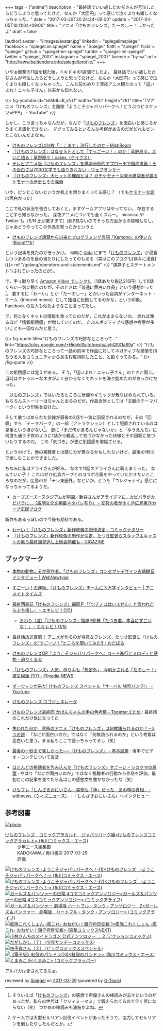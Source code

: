 +++
tags = ["anime"]
description = "最終話でいい歳したおぢさんが号泣したらどうしようと思ってたけど，なんか「大団円」って感じで泣くよりも嬉しくなっちゃった。"
date = "2017-03-29T20:24:24+09:00"
update = "2017-04-05T10:11:04+09:00"
title = "アニメ「けものフレンズ」たーのしー！ ...かったよ"
draft = false

[author]
  avatar = "/images/avatar.jpg"
  linkedin = "spiegelimspiegel"
  facebook = "spiegel.im.spiegel"
  name = "Spiegel"
  flattr = "spiegel"
  flickr = "spiegel"
  github = "spiegel-im-spiegel"
  tumblr = "spiegel-im-spiegel"
  twitter = "spiegel_2007"
  instagram = "spiegel_2007"
  license = "by-sa"
  url = "http://www.baldanders.info/spiegel/profile/"
+++

いやぁ衝撃の11話を観た後，ドキドキの1週間でしたよ。
最終話でいい歳したおぢさんが号泣したらどうしようと思ってたけど，なんか「大団円」って感じで泣くよりも嬉しくなっちゃった。
こんな前のめりで深夜アニメ観たのって「這いよれ！ニャル子さん」以来かも知れない。

{{< fig-youtube id="xkMdLcB_vNU" width="500" height="281" title="TVアニメ『けものフレンズ』主題歌「ようこそジャパリパークへ / どうぶつビスケッツ×PPP」 - YouTube" >}}

しかし，こう言っちゃなんだが，なんで「[けものフレンズ]」を面白いと感じるかうまく言語化できない。
ググってみるといろんな考察があるのだがどれもピンとこないんだよなぁ。

- [けものフレンズは何故「ここまで」流行したのか - MistiRoom](http://mistclast.hatenablog.com/entry/2017/02/07/224044)
- [『けものフレンズ』はなぜＳＦとして「すっごーい！」のか｜草野原々、大いに語る｜草野原々｜cakes（ケイクス）](https://cakes.mu/posts/15376)
- [テレビアニメ版『けものフレンズ』を構造分析的アプローチで徹底考察！その面白さは7000文字でも語りきれない – ウェブランサー](http://weblan3.com/blog/2017/03/20/31/)
- [『けものフレンズ』大ヒットの理由とは？ ガチケモナーな東大研究者が語るケモナーの歴史とその深淵](http://news.denfaminicogamer.jp/kikakuthetower/kemono_friends)

いや，ピンとこないというか机上を滑りまくってる感じ？ （でも[ケモナーな話](http://news.denfaminicogamer.jp/kikakuthetower/kemono_friends "『けものフレンズ』大ヒットの理由とは？ ガチケモナーな東大研究者が語るケモナーの歴史とその深淵")は面白かった）

ここで私の状況を告白しておくと，まずゲームアプリはやってない。
存在することすら知らなかった。
深夜アニメについても全くスルー。
niconico や Twitter も（S/N 比が悪すぎて）ほぼ見ないのでそっち方面からの情報もなし。
じゃあどうやってこの作品を知ったかというと

- [けものフレンズ語録から出来たプログラミング言語「Kemono」の使い方[Brainf**k]](https://nijipi.com/it-news/kemono-lang_ruby-brainfuck/)

という記事を見たのがきっかけ。
同時に [Qiita](http://qiita.com/) にまで「[けものフレンズ]」が浸食しつつあるのを目の当たりにしたってのもある（実はこのブログも[徐々に浸食]({{< ref "/golang/operators-and-statements.md" >}} "演算子とステートメント")されていったのだが）。

で，手っ取り早く [Amazon Video でレンタル](http://www.amazon.co.jp/exec/obidos/ASIN/B01N6Q78XP/baldandersinf-22/)（1話あたり税込216円）して6話くらい一気に観たのだが，そのときは「普通に面白い作品」という感想だった[^kf1]。
要するに「わーい」とか「たーのしー」とかいった台詞がインターネット・ミーム（Internet meme）として独自に伝搬してるのかな，という印象。
Facebook の友人も似たようなこと言ってたし。

[^kf1]: そういえば「[けものフレンズ]」の感想で声優さんの棒読みが云々というのがあったが，私らの世代は「クリィミーマミ」で鍛えられてるので全く苦にならない（笑） つかあの棒読みも演技だよね。

で，何となくネットの情報を漁ってたのだが，これが止まらないの。
漁れば漁るほど「情報飢餓感」が増していくのだ。
たぶんポジティブな感想や考察が多いことも一因なんだと思う。

{{< fig-quote title="けものフレンズの巧妙なところって..." link="https://plus.google.com/+HidekiSaito/posts/JyhQSX1a89a" >}}
<q>けものフレンズの巧妙なところって一話の前半で作品に対してネガティブな感情を持ちうる人をコミュニティからある程度排除したこと、と勘ぐってみる。﻿</q>
{{< /fig-quote >}}


この飢餓感には覚えがある。
そう，「這いよれ！ニャル子さん」のときと同じ。
当時はクトゥルーなネタがよく分からなくてネットを漁り始めたのがきっかけだった。

「[けものフレンズ]」ではいたるところに伏線やギミックが散りばめられている。
もちろんストーリーはちゃんとあるのだが，作品全体としては「文脈のテーマパーク」という印象を受けた。

そして散りばめられた伏線が最後の2話で一気に回収されるのだが，その「回収」すら「テーマパーク」の一部（アトラクション）として配置されているのは見事というほかない[^kf2]。
更に「まだ何かあるんじゃないか」と「ゆうえんち」に何度も通う子供のように1話から観返して気づかなかった伏線とその回収に気づいたりするのだ。
この「気づき」が更に飢餓感を増幅させる。

[^kf2]: ゲームでは大型セルリアン討伐イベントがあったそうで，協力してセルリアンを倒したりしたんだとか。

というわけで，他の視聴者とは感じ方が異なるかもしれないけど，最後の1秒まで楽しむことができました。

ちなみに私はアライさんが好み。
なので11話のアライさんに萌えまくった。
なんていい子！
これはぜひ広島カープとのコラボ企画をやっていただきたいところなのだが，広島市が「テレ東圏外」なせいか，どうも「コレジャナイ」感じになっちゃってるようだ。

- [カープズーズースタジアムが開園／新井さんがアライグマに…カピバラがカピバラに…（説明文全文掲載ネタバレ有り） - 安芸の者がゆく＠広島東洋カープ応援ブログ](http://akinomono.jp/blog-entry-10272.html)

新作もあるっぽいので今後も期待である。

- [わーい！「けものフレンズ」新作映像の制作決定 - コミックナタリー](http://natalie.mu/comic/news/226495)
- [「けものフレンズ」新作映像の制作が決定、たつき監督らスタッフ＆キャストの集う最終回見逃し上映会開催も - GIGAZINE](http://gigazine.net/news/20170329-kemono-friends/)

## ブックマーク

- [本物の動物こそが原作者。「けものフレンズ」コンセプトデザイン吉崎観音インタビュー | WebNewtype](https://webnewtype.com/report/article/104436/)
- [すごーい！の連続、『けものフレンズ』チームに３万字インタビュー | アニメイトタイムズ](http://www.animatetimes.com/news/details.php?id=1488452395)
- [最終回直前「けものフレンズ」福原Ｐ「『ツチノコはいません』と言われたらぶち壊し」 - エキレビ！(1/5)](http://www.excite.co.jp/News/reviewmov/20170327/E1490547358865.html)
    - [おわり（泣）「けものフレンズ」福原P絶賛「たつき君、本当にすごいな！」 - エキレビ！(1/5)](http://www.excite.co.jp/News/reviewmov/20170329/E1490714851295.html)
- [最終話放送直前！ アニメが作るのが得意なフレンズ、たつき監督に『けものフレンズ』の“すごーい！”ところを聞いてみた!!｜おたぽる](http://otapol.jp/2017/03/post-10123_entry.html)

- [けものフレンズOP『ようこそジャパリパークへ』コード進行とメロディと感想 - 迫りくる犬](http://motcho2.hateblo.jp/entry/2017/02/21/152333)
- [「けものフレンズ」人気、作り手も「想定外」　今明かされる「たのしー！」誕生秘話 (1/7) - ITmedia NEWS](http://www.itmedia.co.jp/news/articles/1703/06/news058.html)
- [ダーウィンが来た! けものフレンズ スペシャル「サーバル 強烈パンチ!」 - YouTube](https://www.youtube.com/watch?v=MqxgylK6-wM)
- [けものフレンズ ロゴジェネレータ](https://aratama.github.io/kemonogen/)
- [けものフレンズ最終回 かばんちゃんの手の色考察 - Togetterまとめ](https://togetter.com/li/1095338) : 最終話のこれだけ気になってた
- [失われた何か　究極のアニメ「けものフレンズ」は何故語られるのか？－3つの謎](http://nextsociety.blog102.fc2.com/blog-entry-2516.html) : 「なにが面白いのか」ではなく「何故語られるのか」という考察は面白いと思う。まぁ私もここで語っちゃってるし（笑）
- [最後の一秒まで楽しかった──『けものフレンズ』 - 基本読書](http://huyukiitoichi.hatenadiary.jp/entry/2017/03/30/225740) : 後半でビデオ・コンテについて言及
- [ほとんどの視聴者を包み込んだ『けものフレンズ』すごーい - シロクマの屑籠](http://p-shirokuma.hatenadiary.com/entry/20170330/1490838157) : やはり「なにが面白いのか」ではなく視聴者の行動から作品を評価。最初にこの記事を見てたら私はこの感想文を書かなかったな（笑）
- [けもフレ「しんざきおにいさん」実物も「神」だった　あの噂の真相… - withnews（ウィズニュース）](http://withnews.jp/article/f0170405005qq000000000000000W06910101qq000014976A) : 「しんざきおにいさん」へインタビュー

[けものフレンズ]: http://kemono-friends.jp/ "けものフレンズプロジェクト｜公式サイト"

## 参考図書

<div class="hreview" ><a class="item url" href="http://www.amazon.co.jp/exec/obidos/ASIN/B06XPL6LX6/baldandersinf-22/"><img src="https://images-fe.ssl-images-amazon.com/images/I/417C0Ui00WL._SL160_.jpg" alt="photo" class="photo"  /></a><dl ><dt class="fn"><a class="item url" href="http://www.amazon.co.jp/exec/obidos/ASIN/B06XPL6LX6/baldandersinf-22/">けものフレンズ　コミックアラカルト　ジャパリパーク編<けものフレンズコミックアラカルト> (角川コミックス・エース)</a></dt><dd>少年エース編集部 </dd><dd>KADOKAWA / 角川書店 2017-03-25</dd><dd>評価<abbr class="rating" title="4"><img src="http://g-images.amazon.com/images/G/01/detail/stars-4-0.gif" alt="" /></abbr> </dd></dl><p class="similar"><a href="http://www.amazon.co.jp/exec/obidos/ASIN/B01NAGGOQI/baldandersinf-22/" target="_top"><img src="http://images.amazon.com/images/P/B01NAGGOQI.09._SCTHUMBZZZ_.jpg"  alt="けものフレンズ ‐ようこそジャパリパークへ！‐(1)<けものフレンズ　‐ようこそジャパリパークへ！‐> (角川コミックス・エース)"  /></a> <a href="http://www.amazon.co.jp/exec/obidos/ASIN/B01N3AZ98X/baldandersinf-22/" target="_top"><img src="http://images.amazon.com/images/P/B01N3AZ98X.09._SCTHUMBZZZ_.jpg"  alt="けものフレンズ ‐ようこそジャパリパークへ！‐(2)<けものフレンズ　‐ようこそジャパリパークへ！‐> (角川コミックス・エース)"  /></a> <a href="http://www.amazon.co.jp/exec/obidos/ASIN/B06XP7LP5J/baldandersinf-22/" target="_top"><img src="http://images.amazon.com/images/P/B06XP7LP5J.09._SCTHUMBZZZ_.jpg"  alt="ガールズ＆パンツァーの日常 4コマコミックアンソロジー<ガールズ＆パンツァーの日常 4コマコミックアンソロジー> (コミックアライブ)"  /></a> <a href="http://www.amazon.co.jp/exec/obidos/ASIN/B06XP85DXZ/baldandersinf-22/" target="_top"><img src="http://images.amazon.com/images/P/B06XP85DXZ.09._SCTHUMBZZZ_.jpg"  alt="ガールズ＆パンツァー 劇場版 ハートフル・タンク・アンソロジー　2<ガールズ＆パンツァー　劇場版　ハートフル・タンク・アンソロジー> (コミックアライブ)"  /></a> <a href="http://www.amazon.co.jp/exec/obidos/ASIN/B06XS14MKJ/baldandersinf-22/" target="_top"><img src="http://images.amazon.com/images/P/B06XS14MKJ.09._SCTHUMBZZZ_.jpg"  alt="艦隊これくしょん -艦これ- おねがい！鎮守府目安箱 1<艦隊これくしょん -艦これ- おねがい！鎮守府目安箱> (電撃コミックスNEXT)"  /></a> <a href="http://www.amazon.co.jp/exec/obidos/ASIN/B06XGSBBYH/baldandersinf-22/" target="_top"><img src="http://images.amazon.com/images/P/B06XGSBBYH.09._SCTHUMBZZZ_.jpg"  alt="小林さんちのメイドラゴン 公式アンソロジー ： 2 (アクションコミックス)"  /></a> <a href="http://www.amazon.co.jp/exec/obidos/ASIN/B06XRTMKRY/baldandersinf-22/" target="_top"><img src="http://images.amazon.com/images/P/B06XRTMKRY.09._SCTHUMBZZZ_.jpg"  alt="だがしかし（７） (少年サンデーコミックス)"  /></a> <a href="http://www.amazon.co.jp/exec/obidos/ASIN/B06XNKXGW2/baldandersinf-22/" target="_top"><img src="http://images.amazon.com/images/P/B06XNKXGW2.09._SCTHUMBZZZ_.jpg"  alt="柚子森さん（２） (ビッグコミックススペシャル)"  /></a> <a href="http://www.amazon.co.jp/exec/obidos/ASIN/B06XPSPFM2/baldandersinf-22/" target="_top"><img src="http://images.amazon.com/images/P/B06XPSPFM2.09._SCTHUMBZZZ_.jpg"  alt="【電子版】紅殻のパンドラ(10)<紅殻のパンドラ> (角川コミックス・エース)"  /></a> <a href="http://www.amazon.co.jp/exec/obidos/ASIN/B06XNXF7M2/baldandersinf-22/" target="_top"><img src="http://images.amazon.com/images/P/B06XNXF7M2.09._SCTHUMBZZZ_.jpg"  alt="くまみこ 8<くまみこ> (コミックフラッパー)"  /></a> </p>
<p class="description">アルパカは愛されてるなぁ。</p>
<p class="gtools" >reviewed by <a href='#maker' class='reviewer'>Spiegel</a> on <abbr class="dtreviewed" title="2017-03-29">2017-03-29</abbr> (powered by <a href="http://www.goodpic.com/mt/aws/index.html" >G-Tools</a>)</p>
</div>
